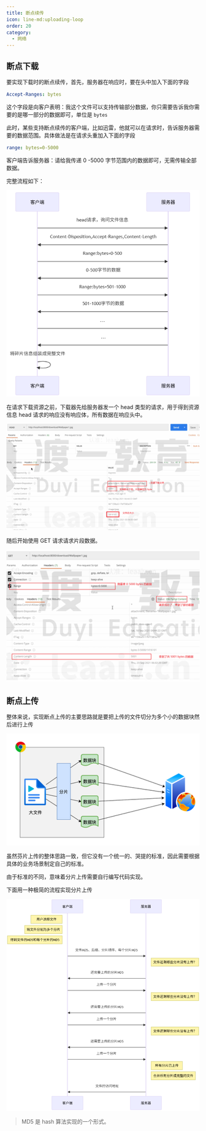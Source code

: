 ```yaml
---
title: 断点续传
icon: line-md:uploading-loop
order: 20
category:
  - 网络
---
```


## 断点下载

要实现下载时的断点续传，首先，服务器在响应时，要在头中加入下面的字段

```yaml
Accept-Ranges: bytes
```

这个字段是向客户表明：我这个文件可以支持传输部分数据，你只需要告诉我你需要的是哪一部分的数据即可，单位是 `bytes`

此时，某些支持断点续传的客户端，比如迅雷，他就可以在请求时，告诉服务器需要的数据范围。具体做法是在请求头重加入下面的字段

```yaml
range: bytes=0-5000
```

客户端告诉服务器：请给我传递 0 -5000 字节范围内的数据即可，无需传输全部数据。

完整流程如下：

![](../../../../src/.vuepress/public/assets/images/more-than-code/network/breakpointResume/image-20240228171020926.png)

在请求下载资源之前，下载器先给服务器发一个 head 类型的请求，用于得到资源信息 head 请求的响应没有响应体，所有数据在响应头中。

![](../../../../src/.vuepress/public/assets/images/more-than-code/network/breakpointResume/image-20240228171529316.png)

随后开始使用 GET 请求请求片段数据。

![](../../../../src/.vuepress/public/assets/images/more-than-code/network/breakpointResume/image-20240228172110032.png)

## 断点上传

整体来说，实现断点上传的主要思路就是要把上传的文件切分为多个小的数据块然后进行上传

![](../../../../src/.vuepress/public/assets/images/more-than-code/network/breakpointResume/image-20240228174331859.png)

虽然芬片上传的整体思路一致，但它没有一个统一的、哭提的标准，因此需要根据具体的业务场景制定自己的标准。

由于标准的不同，意味着分片上传需要自行编写代码实现。

下面用一种极简的流程实现分片上传

![](../../../../src/.vuepress/public/assets/images/more-than-code/network/breakpointResume/image-20240228174541203.png)

> MD5 是 hash 算法实现的一个形式。
